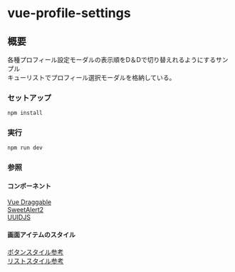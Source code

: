# vue-profile-settings

## 概要  
各種プロフィール設定モーダルの表示順をD＆Dで切り替えれるようにするサンプル  
キューリストでプロフィール選択モーダルを格納している。  
  
### セットアップ  
```sh
npm install
```
  
### 実行  
```sh
npm run dev
```

### 参照  
#### コンポーネント  
[Vue Draggable](https://github.com/SortableJS/Vue.Draggable)  
[SweetAlert2](https://github.com/sweetalert2/sweetalert2)  
[UUIDJS](https://github.com/LiosK/UUID.js)  
  
####  画面アイテムのスタイル  
[ボタンスタイル参考](https://dubdesign.net/download/html-css/button-design/#i-13)  
[リストスタイル参考](https://saruwakakun.com/html-css/reference/ul-ol-li-design)  
